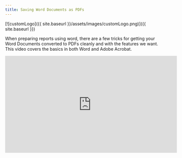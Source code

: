 ```yaml
---
title: Saving Word Documents as PDFs
---
```


[![customLogo]({{ site.baseurl }}/assets/images/customLogo.png)]({{ site.baseurl }})

When preparing reports using word, there are a few tricks for getting your Word Documents converted to PDFs cleanly and with the features we want. This video covers the basics in both Word and Adobe Acrobat.

<iframe width="560" height="315" src="https://www.youtube.com/embed/hDN5JgWXmRY" frameborder="0" allowfullscreen></iframe>

